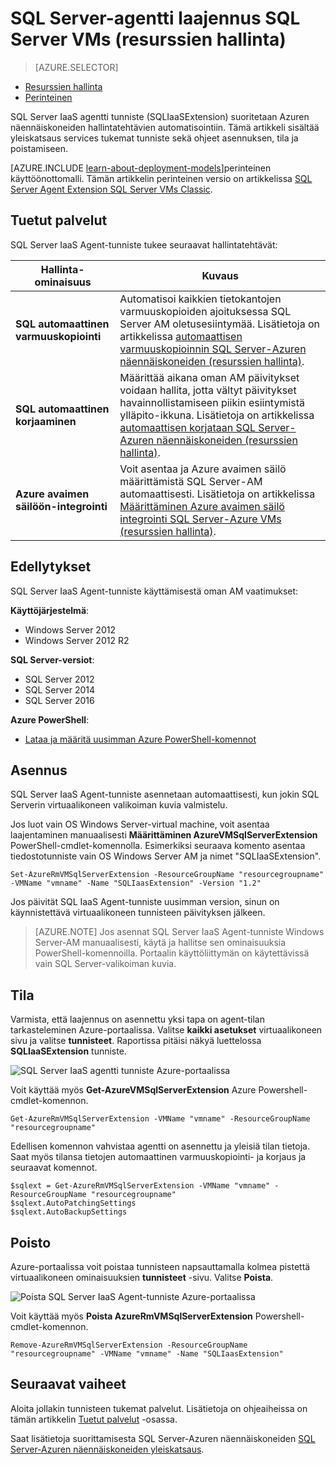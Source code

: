 <properties
    pageTitle="SQL Server Agent-laajennus SQL Server VMs (Resurssienhallinta) | Microsoft Azure"
    description="Tässä ohjeaiheessa kerrotaan SQL Server agent-tunniste, joka automatisoi tietyn SQL Server-hallintatehtäviä hallinta. Näitä ovat automaattisen varmuuskopioinnin, automaattinen korjaaminen ja Azure avaimen säilö integrointi. Tässä ohjeaiheessa käyttää resurssien hallinnan käyttöönotto-tila."
    services="virtual-machines-windows"
    documentationCenter=""
    authors="rothja"
    manager="jhubbard"
    editor=""
    tags="azure-resource-manager"/>

<tags
    ms.service="virtual-machines-windows"
    ms.devlang="na"
    ms.topic="article"
    ms.tgt_pltfrm="vm-windows-sql-server"
    ms.workload="infrastructure-services"
    ms.date="10/27/2016"
    ms.author="jroth"/>

# <a name="sql-server-agent-extension-for-sql-server-vms-resource-manager"></a>SQL Server-agentti laajennus SQL Server VMs (resurssien hallinta)

> [AZURE.SELECTOR]
- [Resurssien hallinta](virtual-machines-windows-sql-server-agent-extension.md)
- [Perinteinen](virtual-machines-windows-classic-sql-server-agent-extension.md)

SQL Server IaaS agentti tunniste (SQLIaaSExtension) suoritetaan Azuren näennäiskoneiden hallintatehtävien automatisointiin. Tämä artikkeli sisältää yleiskatsaus services tukemat tunniste sekä ohjeet asennuksen, tila ja poistamiseen.

[AZURE.INCLUDE [learn-about-deployment-models](../../includes/learn-about-deployment-models-rm-include.md)]perinteinen käyttöönottomalli. Tämän artikkelin perinteinen versio on artikkelissa [SQL Server Agent Extension SQL Server VMs Classic](virtual-machines-windows-classic-sql-server-agent-extension.md).

## <a name="supported-services"></a>Tuetut palvelut

SQL Server IaaS Agent-tunniste tukee seuraavat hallintatehtävät:

| Hallinta-ominaisuus | Kuvaus |
|---------------------|-------------------------------|
| **SQL automaattinen varmuuskopiointi** | Automatisoi kaikkien tietokantojen varmuuskopioiden ajoituksessa SQL Server AM oletusesiintymää. Lisätietoja on artikkelissa [automaattisen varmuuskopioinnin SQL Server-Azuren näennäiskoneiden (resurssien hallinta)](virtual-machines-windows-sql-automated-backup.md).|
| **SQL automaattinen korjaaminen** | Määrittää aikana oman AM päivitykset voidaan hallita, jotta vältyt päivitykset havainnollistamiseen piikin esiintymistä ylläpito-ikkuna. Lisätietoja on artikkelissa [automaattisen korjataan SQL Server-Azuren näennäiskoneiden (resurssien hallinta)](virtual-machines-windows-sql-automated-patching.md).|
| **Azure avaimen säilöön-integrointi** | Voit asentaa ja Azure avaimen säilö määrittämistä SQL Server-AM automaattisesti. Lisätietoja on artikkelissa [Määrittäminen Azure avaimen säilö integrointi SQL Server-Azure VMs (resurssien hallinta)](virtual-machines-windows-ps-sql-keyvault.md).|

## <a name="prerequisites"></a>Edellytykset

SQL Server IaaS Agent-tunniste käyttämisestä oman AM vaatimukset:

**Käyttöjärjestelmä**:

- Windows Server 2012
- Windows Server 2012 R2

**SQL Server-versiot**:

- SQL Server 2012
- SQL Server 2014
- SQL Server 2016

**Azure PowerShell**:

- [Lataa ja määritä uusimman Azure PowerShell-komennot](../powershell-install-configure.md)

## <a name="installation"></a>Asennus

SQL Server IaaS Agent-tunniste asennetaan automaattisesti, kun jokin SQL Serverin virtuaalikoneen valikoiman kuvia valmistelu.

Jos luot vain OS Windows Server-virtual machine, voit asentaa laajentaminen manuaalisesti **Määrittäminen AzureVMSqlServerExtension** PowerShell-cmdlet-komennolla. Esimerkiksi seuraava komento asentaa tiedostotunniste vain OS Windows Server AM ja nimet "SQLIaaSExtension".

    Set-AzureRmVMSqlServerExtension -ResourceGroupName "resourcegroupname" -VMName "vmname" -Name "SQLIaasExtension" -Version "1.2"

Jos päivität SQL IaaS Agent-tunniste uusimman version, sinun on käynnistettävä virtuaalikoneen tunnisteen päivityksen jälkeen.

>[AZURE.NOTE] Jos asennat SQL Server IaaS Agent-tunniste Windows Server-AM manuaalisesti, käytä ja hallitse sen ominaisuuksia PowerShell-komennoilla. Portaalin käyttöliittymän on käytettävissä vain SQL Server-valikoiman kuvia.

## <a name="status"></a>Tila

Varmista, että laajennus on asennettu yksi tapa on agent-tilan tarkasteleminen Azure-portaalissa. Valitse **kaikki asetukset** virtuaalikoneen sivu ja valitse **tunnisteet**. Raportissa pitäisi näkyä luettelossa **SQLIaaSExtension** tunniste.

![SQL Server IaaS agentti tunniste Azure-portaalissa](./media/virtual-machines-windows-sql-server-agent-extension/azure-rm-sql-server-iaas-agent-portal.png)

Voit käyttää myös **Get-AzureVMSqlServerExtension** Azure Powershell-cmdlet-komennon.

    Get-AzureRmVMSqlServerExtension -VMName "vmname" -ResourceGroupName "resourcegroupname"

Edellisen komennon vahvistaa agentti on asennettu ja yleisiä tilan tietoja. Saat myös tilansa tietojen automaattinen varmuuskopiointi- ja korjaus ja seuraavat komennot.

    $sqlext = Get-AzureRmVMSqlServerExtension -VMName "vmname" -ResourceGroupName "resourcegroupname"
    $sqlext.AutoPatchingSettings
    $sqlext.AutoBackupSettings

## <a name="removal"></a>Poisto   

Azure-portaalissa voit poistaa tunnisteen napsauttamalla kolmea pistettä virtuaalikoneen ominaisuuksien **tunnisteet** -sivu. Valitse **Poista**.

![Poista SQL Server IaaS Agent-tunniste Azure-portaalissa](./media/virtual-machines-windows-sql-server-agent-extension/azure-rm-sql-server-iaas-agent-uninstall.png)

Voit käyttää myös **Poista AzureRmVMSqlServerExtension** Powershell-cmdlet-komennon.

    Remove-AzureRmVMSqlServerExtension -ResourceGroupName "resourcegroupname" -VMName "vmname" -Name "SQLIaasExtension"

## <a name="next-steps"></a>Seuraavat vaiheet

Aloita jollakin tunnisteen tukemat palvelut. Lisätietoja on ohjeaiheissa on tämän artikkelin [Tuetut palvelut](#supported-services) -osassa.

Saat lisätietoja suorittamisesta SQL Server-Azuren näennäiskoneiden [SQL Server-Azuren näennäiskoneiden yleiskatsaus](virtual-machines-windows-sql-server-iaas-overview.md).

